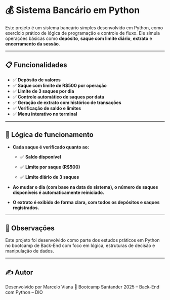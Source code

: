 # 💰 Sistema Bancário em Python

Este projeto é um sistema bancário simples desenvolvido em Python, como exercício prático de lógica de programação e controle de fluxo. Ele simula operações básicas como **depósito**, **saque com limite diário**, **extrato** e **encerramento da sessão**.

---

## 📋 Funcionalidades

- ✅ **Depósito de valores**
- ✅ **Saque com limite de R$500 por operação**
- ✅ **Limite de 3 saques por dia**
- ✅ **Controle automático de saques por data**
- ✅ **Geração de extrato com histórico de transações**
- ✅ **Verificação de saldo e limites**
- ✅ **Menu interativo no terminal**

---

## 🧠 Lógica de funcionamento

- **Cada saque é verificado quanto ao:**

    - ✅ **Saldo disponível**

    - ✅ **Limite por saque (R$500)**

    - ✅ **Limite diário de 3 saques**

 - **Ao mudar o dia (com base na data do sistema), o número de saques disponíveis é automaticamente reiniciado.**

 - **O extrato é exibido de forma clara, com todos os depósitos e saques registrados.**

---

## 📌 Observações

Este projeto foi desenvolvido como parte dos estudos práticos em Python no bootcamp de Back-End com foco em lógica, estruturas de decisão e manipulação de dados.

---

## ✍️ Autor

Desenvolvido por Marcelo Viana 🚀
Bootcamp Santander 2025 – Back-End com Python – DIO
